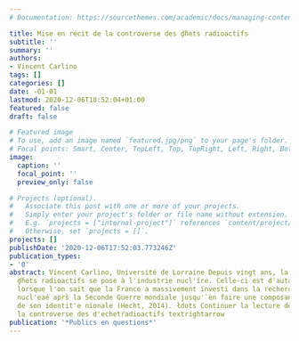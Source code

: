 ```yaml
---
# Documentation: https://sourcethemes.com/academic/docs/managing-content/

title: Mise en récit de la controverse des ḑ́hets radioactifs
subtitle: ''
summary: ''
authors:
- Vincent Carlino
tags: []
categories: []
date: -01-01
lastmod: 2020-12-06T18:52:04+01:00
featured: false
draft: false

# Featured image
# To use, add an image named `featured.jpg/png` to your page's folder.
# Focal points: Smart, Center, TopLeft, Top, TopRight, Left, Right, BottomLeft, Bottom, BottomRight.
image:
  caption: ''
  focal_point: ''
  preview_only: false

# Projects (optional).
#   Associate this post with one or more of your projects.
#   Simply enter your project's folder or file name without extension.
#   E.g. `projects = ["internal-project"]` references `content/project/deep-learning/index.md`.
#   Otherwise, set `projects = []`.
projects: []
publishDate: '2020-12-06T17:52:03.773246Z'
publication_types:
- '0'
abstract: Vincent Carlino, Université de Lorraine Depuis vingt ans, la question des
  ḑ́hets radioactifs se pose à l'industrie nucl'íre. Celle-ci est d'autant plus importante
  lorsque l'on sait que la France a massivement investi dans la recherche et l'ing'eérie
  nucl'eaé aprs̀ la Seconde Guerre mondiale jusqu'`èn faire une composante fondamentale
  de son identit'e níonale (Hecht, 2014). łdots Continuer la lecture de Mise en r'ecité
  la controverse des d'echetŕadioactifs textrightarrow
publication: '*Publics en questions*'
---
```

